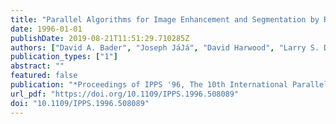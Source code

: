 ```yaml
---
title: "Parallel Algorithms for Image Enhancement and Segmentation by Region Growing with an Experimental Study"
date: 1996-01-01
publishDate: 2019-08-21T11:51:29.710285Z
authors: ["David A. Bader", "Joseph JáJá", "David Harwood", "Larry S. Davis"]
publication_types: ["1"]
abstract: ""
featured: false
publication: "*Proceedings of IPPS '96, The 10th International Parallel Processing Symposium, April 15-19, 1996, Honolulu, Hawaii, USA*"
url_pdf: "https://doi.org/10.1109/IPPS.1996.508089"
doi: "10.1109/IPPS.1996.508089"
---
```


